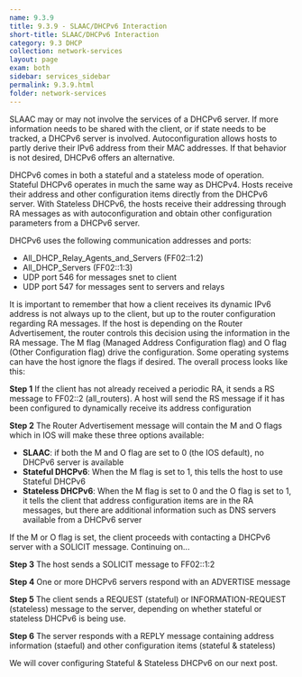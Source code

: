 ```yaml
---
name: 9.3.9
title: 9.3.9 - SLAAC/DHCPv6 Interaction
short-title: SLAAC/DHCPv6 Interaction
category: 9.3 DHCP
collection: network-services
layout: page
exam: both
sidebar: services_sidebar
permalink: 9.3.9.html
folder: network-services
---
```

SLAAC may or may not involve the services of a DHCPv6 server. If more information needs to be shared with the client, or if state needs to be tracked, a DHCPv6 server is involved. Autoconfiguration allows hosts to partly derive their IPv6 address from their MAC addresses. If that behavior is not desired, DHCPv6 offers an alternative.

DHCPv6 comes in both a stateful and a stateless mode of operation. Stateful DHCPv6 operates in much the same way as DHCPv4. Hosts receive their address and other configuration items directly from the DHCPv6 server. With Stateless DHCPv6, the hosts receive their addressing through RA messages as with autoconfiguration and obtain other configuration parameters from a DHCPv6 server.

DHCPv6 uses the following communication addresses and ports:
- All_DHCP_Relay_Agents_and_Servers (FF02::1:2)
- All_DHCP_Servers (FF02::1:3)
- UDP port 546 for messages snet to client
- UDP port 547 for messages sent to servers and relays

It is important to remember that how a client receives its dynamic IPv6 address is not always up to the client, but up to the router configuration regarding RA messages. If the host is depending on the Router Advertisement, the router controls this decision using the information in the RA message. The M flag (Managed Address Configuration flag) and O flag (Other Configuration flag) drive the configuration. Some operating systems can have the host ignore the flags if desired. The overall process looks like this:

**Step 1**	If the client has not already received a periodic RA, it sends a RS message to FF02::2 (all_routers). A host will send the RS message if it has been configured to dynamically receive its address configuration

**Step 2** The Router Advertisement message will contain the M and O flags which in IOS will make these three options available:
- **SLAAC**: if both the M and O flag are set to 0 (the IOS default), no DHCPv6 server is available
- **Stateful DHCPv6**: When the M flag is set to 1, this tells the host to use Stateful DHCPv6
- **Stateless DHCPv6**: When the M flag is set to 0 and the O flag is set to 1, it tells the client that address configuration items are in the RA messages, but there are additional information such as DNS servers available from a DHCPv6 server

If the M or O flag is set, the client proceeds with contacting a DHCPv6 server with a SOLICIT message. Continuing on...

**Step 3** The host sends a SOLICIT message to FF02::1:2

**Step 4** One or more DHCPv6 servers respond with an ADVERTISE message

**Step 5** The client sends a REQUEST (stateful) or INFORMATION-REQUEST (stateless) message to the server, depending on whether stateful or stateless DHCPv6 is being use.

**Step 6** The server responds with a REPLY message containing address information (staeful) and other configuration items (stateful & stateless)

We will cover configuring Stateful & Stateless DHCPv6 on our next post.